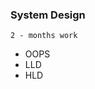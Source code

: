 ### System Design

<code>2 - months work</code>

<ul>
    <li>OOPS</li>
    <li>LLD</li>
    <li>HLD</li>
</ul>





